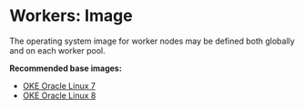 # Workers: Image

The operating system image for worker nodes may be defined both globally and on each worker pool.

**Recommended base images:**
* [OKE Oracle Linux 7](https://docs.oracle.com/en-us/iaas/images/oke-worker-node-oracle-linux-7.x)
* [OKE Oracle Linux 8](https://docs.oracle.com/en-us/iaas/images/oke-worker-node-oracle-linux-8.x)
